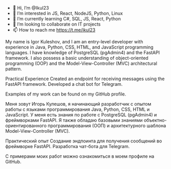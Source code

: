 - 👋 Hi, I’m @Ikul23
- 👀 I’m interested in JS, React, NodeJS, Python, Linux
- 🌱 I’m currently learning C#, SQL, JS, React, Python
- 💞️ I’m looking to collaborate on IT projects
- 📫 How to reach me https://t.me/ikul23


My name is Igor Kuleshov, and I am an entry-level developer with experience in Java, Python, CSS, HTML, and JavaScript programming languages. I have knowledge of PostgreSQL (pgAdmin4) and the FastAPI framework. I also possess a basic understanding of object-oriented programming (OOP) and the Model-View-Controller (MVC) architectural pattern.

Practical Experience
Created an endpoint for receiving messages using the FastAPI framework.
Developed a chat bot for Telegram.

Examples of my work can be found on my GitHub profile.

Меня зовут Игорь Кулешов, я начинающий разработчик с опытом работы с языками программирования Java, Python, CSS, HTML и JavaScript. У меня есть знания по работе с PostgreSQL (pgAdmin4) и фреймворками FastAPI. Я также обладаю базовыми знаниями объектно-ориентированного программирования (ООП) и архитектурного шаблона Model-View-Controller (MVC).

Практический опыт
Создание эндпоинта для получения сообщений во фреймворке FastAPI.
Разработка чат-бота для Telegram.

С примерами моих работ можно ознакомиться в моем профиле на GitHub.

